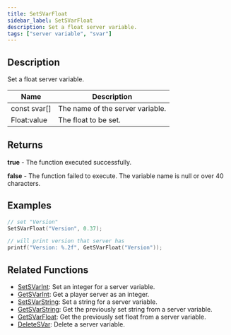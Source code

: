 ```yaml
---
title: SetSVarFloat
sidebar_label: SetSVarFloat
description: Set a float server variable.
tags: ["server variable", "svar"]
---
```


<VersionWarn version='SA-MP 0.3.7 R2' />

## Description

Set a float server variable.

| Name         | Description                      |
| ------------ | -------------------------------- |
| const svar[] | The name of the server variable. |
| Float:value  | The float to be set.             |

## Returns

**true** - The function executed successfully.

**false** - The function failed to execute. The variable name is null or over 40 characters.

## Examples

```c
// set "Version"
SetSVarFloat("Version", 0.37);

// will print version that server has
printf("Version: %.2f", GetSVarFloat("Version"));
```

## Related Functions

- [SetSVarInt](SetSVarInt): Set an integer for a server variable.
- [GetSVarInt](GetSVarInt): Get a player server as an integer.
- [SetSVarString](SetSVarString): Set a string for a server variable.
- [GetSVarString](GetSVarString): Get the previously set string from a server variable.
- [GetSVarFloat](GetSVarFloat): Get the previously set float from a server variable.
- [DeleteSVar](DeleteSVar): Delete a server variable.
